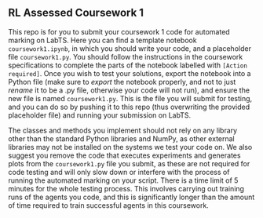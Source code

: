 ## RL Assessed Coursework 1

This repo is for you to submit your coursework 1 code for automated marking on LabTS. Here you can find a template notebook `coursework1.ipynb`, in which you should write your code, and a placeholder file `coursework1.py`.
You should follow the instructions in the coursework specifications to complete the parts of the notebook labelled with `[Action required]`.
Once you wish to test your solutions, export the notebook into a Python file (make sure to _export_ the notebook properly, and not to just _rename_ it to be a .py file, otherwise your code will not run), and ensure the new file is named `coursework1.py`. This is the file you will submit for testing, and you can do so by pushing it to this repo (thus overwriting the provided placeholder file) and running your submission on LabTS.

The classes and methods you implement should not rely on any library other than the standard Python libraries and NumPy, as other external libraries may not be installed on the systems we test your code on.
We also suggest you remove the code that executes experiments and generates plots from the `coursework1.py` file you submit, as these are not required for code testing and will only slow down or interfere with the process of running the automated marking on your script.
There is a time limit of 5 minutes for the whole testing process.
This involves carrying out training runs of the agents you code, and this is significantly longer than the amount of time required to train successful agents in this coursework.